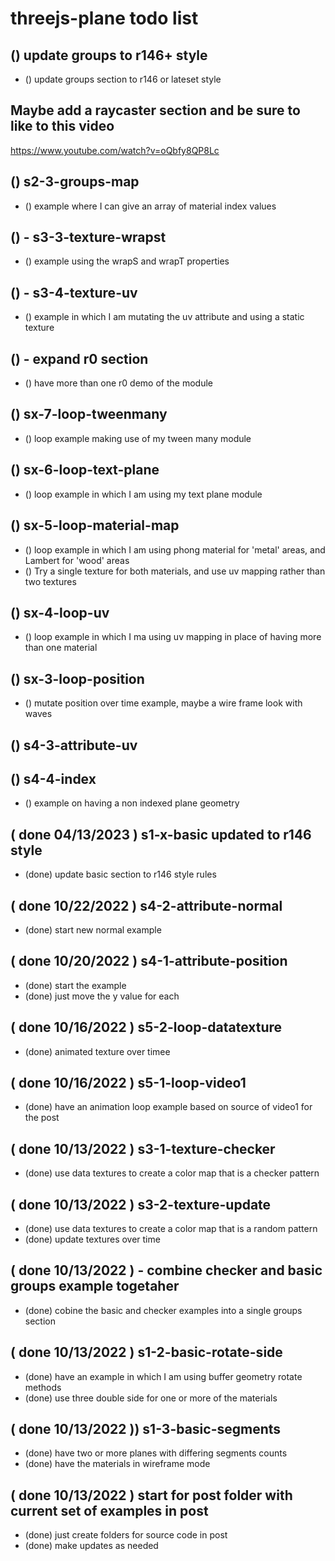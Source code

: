 # threejs-plane todo list

## () update groups to r146+ style
* () update groups section to r146 or lateset style


<!-- Raycaster -->

## Maybe add a raycaster section and be sure to like to this video
https://www.youtube.com/watch?v=oQbfy8QP8Lc

<!-- GROUPS SECTION -->

## () s2-3-groups-map
* () example where I can give an array of material index values

<!-- TEXTURES -->

## () - s3-3-texture-wrapst
* () example using the wrapS and wrapT properties

## () - s3-4-texture-uv
* () example in which I am mutating the uv attribute and using a static texture

<!-- TILEMOD -->

## () - expand r0 section
* () have more than one r0 demo of the module

<!-- LOOP -->

## () sx-7-loop-tweenmany
* () loop example making use of my tween many module

## () sx-6-loop-text-plane
* () loop example in which I am using my text plane module

## () sx-5-loop-material-map
* () loop example in which I am using phong material for 'metal' areas, and Lambert for 'wood' areas
* () Try a single texture for both materials, and use uv mapping rather than two textures

## () sx-4-loop-uv
* () loop example in which I ma using uv mapping in place of having more than one material

## () sx-3-loop-position
* () mutate position over time example, maybe a wire frame look with waves

<!-- ATTRIBUTES -->

## () s4-3-attribute-uv

## () s4-4-index
* () example on having a non indexed plane geometry

<!-- DONE -->

## ( done 04/13/2023 ) s1-x-basic updated to r146 style
* (done) update basic section to r146 style rules

## ( done 10/22/2022 ) s4-2-attribute-normal
* (done) start new normal example

## ( done 10/20/2022 ) s4-1-attribute-position
* (done) start the example
* (done) just move the y value for each

## ( done 10/16/2022 ) s5-2-loop-datatexture
* (done) animated texture over timee

## ( done 10/16/2022 ) s5-1-loop-video1
* (done) have an animation loop example based on source of video1 for the post

## ( done 10/13/2022 ) s3-1-texture-checker
* (done) use data textures to create a color map that is a checker pattern

## ( done 10/13/2022 ) s3-2-texture-update
* (done) use data textures to create a color map that is a random pattern
* (done) update textures over time

## ( done 10/13/2022 ) - combine checker and basic groups example togetaher
* (done) cobine the basic and checker examples into a single groups section

## ( done 10/13/2022 ) s1-2-basic-rotate-side
* (done) have an example in which I am using buffer geometry rotate methods
* (done) use three double side for one or more of the materials

## ( done 10/13/2022 )) s1-3-basic-segments
* (done) have two or more planes with differing segments counts
* (done) have the materials in wireframe mode

## ( done 10/13/2022 ) start for post folder with current set of examples in post
* (done) just create folders for source code in post
* (done) make updates as needed
